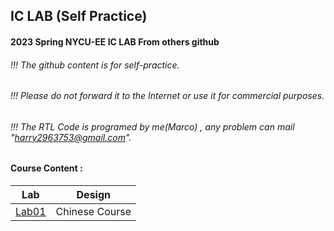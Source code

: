 ## IC LAB (Self Practice)

#### 2023 Spring NYCU-EE IC LAB From others github
###### !!! The github content is for self-practice.
###### !!! Please do not forward it to the Internet or use it for commercial purposes.
###### !!! The RTL Code is programed by me(Marco) , any problem can mail "harry2963753@gmail.com". 

#### Course Content :
| Lab | Design |
|:---:|:----:|
|[Lab01](./Lab01)|Chinese Course|
